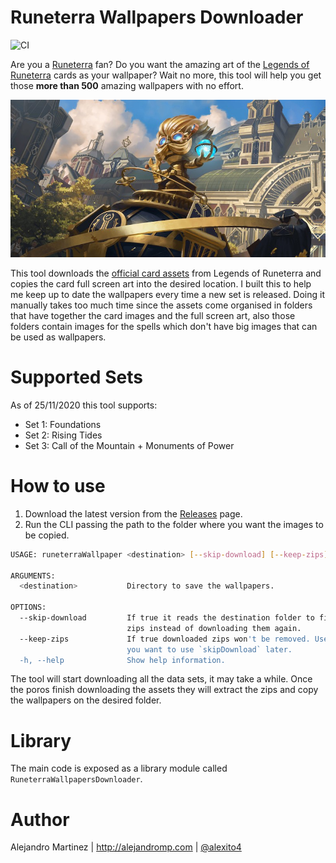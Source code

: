 # Runeterra Wallpapers Downloader
![CI](https://github.com/alexito4/RuneterraWallpapersDownloader/workflows/CI/badge.svg)

Are you a [Runeterra](https://universe.leagueoflegends.com) fan? Do you want the amazing art of the [Legends of Runeterra](https://playruneterra.com) cards as your wallpaper? Wait no more, this tool will help you get those **more than 500** amazing wallpapers with no effort.

![03PZ001-full](03PZ001-full.jpg)

This tool downloads the [official card assets](https://developer.riotgames.com/docs/lor#data-dragon) from Legends of Runeterra and copies the card full screen art into the desired location.  I built this to help me keep up to date the wallpapers every time a new set is released. Doing it manually takes too much time since the assets come organised in folders that have together the card images and the full screen art, also those folders contain images for the spells which don't have big images that can be used as wallpapers.

# Supported Sets

As of 25/11/2020 this tool supports:

- Set 1: Foundations
- Set 2: Rising Tides
- Set 3: Call of the Mountain + Monuments of Power

# How to use

1. Download the latest version from the [Releases](https://github.com/alexito4/RuneterraWallpapersDownloader/releases) page.
2. Run the CLI passing the path to the folder where you want the images to be copied.

```sh
USAGE: runeterraWallpaper <destination> [--skip-download] [--keep-zips]

ARGUMENTS:
  <destination>           Directory to save the wallpapers. 

OPTIONS:
  --skip-download         If true it reads the destination folder to find the
                          zips instead of downloading them again. 
  --keep-zips             If true downloaded zips won't be removed. Useful if
                          you want to use `skipDownload` later. 
  -h, --help              Show help information.
```

The tool will start downloading all the data sets, it may take a while. Once the poros finish downloading the assets they will extract the zips and copy the wallpapers on the desired folder.

# Library

The main code is exposed as a library module called `RuneterraWallpapersDownloader`.

# Author

Alejandro Martinez | http://alejandromp.com | [@alexito4](https://twitter.com/alexito4)
